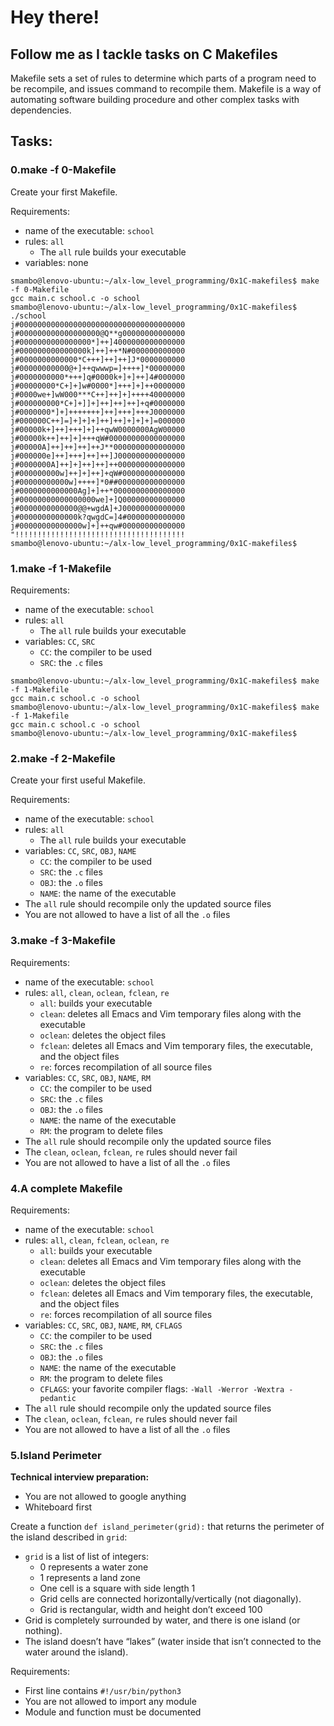 # Hey there!
## Follow me as I tackle tasks on C Makefiles

Makefile sets a set of rules to determine which parts of a program need to be recompile, and issues command to recompile them. Makefile is a way of automating software building procedure and other complex tasks with dependencies.

## Tasks:

### 0.make -f 0-Makefile
Create your first Makefile.

Requirements:

* name of the executable: `school`
* rules: `all`
  * The `all` rule builds your executable
* variables: none

```
smambo@lenovo-ubuntu:~/alx-low_level_programming/0x1C-makefiles$ make -f 0-Makefile 
gcc main.c school.c -o school
smambo@lenovo-ubuntu:~/alx-low_level_programming/0x1C-makefiles$ ./school 
j#0000000000000000000000000000000000000
j#000000000000000000@Q**g00000000000000
j#0000000000000000*]++]4000000000000000
j#000000000000000k]++]++*N#000000000000
j#0000000000000*C+++]++]++]J*0000000000
j#00000000000@+]++qwwwp=]++++]*00000000
j#0000000000*+++]q#0000k+]+]++]4#000000
j#00000000*C+]+]w#0000*]+++]+]++0000000
j#0000we+]wW000***C++]++]+]++++40000000
j#000000000*C+]+]]+]++]++]++]+q#0000000
j#0000000*]+]+++++++]++]+++]+++J0000000
j#000000C++]=]+]+]+]++]++]+]+]+]=000000
j#00000k+]++]+++]+]++qwW0000000AgW00000
j#00000k++]++]+]+++qW#00000000000000000
j#00000A]++]++]++]++J**0000000000000000
j#000000e]++]+++]++]++]J000000000000000
j#0000000A]++]+]++]++]++000000000000000
j#000000000w]++]+]++]+qW#00000000000000
j#00000000000w]++++]*0##000000000000000
j#0000000000000Ag]+]++*0000000000000000
j#00000000000000000we]+]Q00000000000000
j#0000000000000@@+wgdA]+J00000000000000
j#0000000000000k?qwgdC=]4#0000000000000
j#00000000000000w]+]++qw#00000000000000
"!!!!!!!!!!!!!!!!!!!!!!!!!!!!!!!!!!!!!!
smambo@lenovo-ubuntu:~/alx-low_level_programming/0x1C-makefiles$
```

### 1.make -f 1-Makefile
Requirements:

* name of the executable: `school`
* rules: `all`
  * The `all` rule builds your executable
* variables: `CC`, `SRC`
  * `CC`: the compiler to be used
  * `SRC`: the `.c` files

```
smambo@lenovo-ubuntu:~/alx-low_level_programming/0x1C-makefiles$ make -f 1-Makefile 
gcc main.c school.c -o school
smambo@lenovo-ubuntu:~/alx-low_level_programming/0x1C-makefiles$ make -f 1-Makefile 
gcc main.c school.c -o school
smambo@lenovo-ubuntu:~/alx-low_level_programming/0x1C-makefiles$
```

### 2.make -f 2-Makefile
Create your first useful Makefile.

Requirements:

* name of the executable: `school`
* rules: `all`
  * The `all` rule builds your executable
* variables: `CC`, `SRC`, `OBJ`, `NAME`
  * `CC`: the compiler to be used
  * `SRC`: the `.c` files
  * `OBJ`: the `.o` files
  * `NAME`: the name of the executable
* The `all` rule should recompile only the updated source files
* You are not allowed to have a list of all the `.o` files

### 3.make -f 3-Makefile
Requirements:

* name of the executable: `school`
* rules: `all`, `clean`, `oclean`, `fclean`, `re`
  * `all`: builds your executable
  * `clean`: deletes all Emacs and Vim temporary files along with the executable
  * `oclean`: deletes the object files
  * `fclean`: deletes all Emacs and Vim temporary files, the executable, and the object files
  * `re`: forces recompilation of all source files
* variables: `CC`, `SRC`, `OBJ`, `NAME`, `RM`
  * `CC`: the compiler to be used
  * `SRC`: the `.c` files
  * `OBJ`: the `.o` files
  * `NAME`: the name of the executable
  * `RM`: the program to delete files
* The `all` rule should recompile only the updated source files
* The `clean`, `oclean`, `fclean`, `re` rules should never fail
* You are not allowed to have a list of all the `.o` files

### 4.A complete Makefile
Requirements:

* name of the executable: `school`
* rules: `all`, `clean`, `fclean`, `oclean`, `re`
  * `all`: builds your executable
  * `clean`: deletes all Emacs and Vim temporary files along with the executable
  * `oclean`: deletes the object files
  * `fclean`: deletes all Emacs and Vim temporary files, the executable, and the object files
  * `re`: forces recompilation of all source files
* variables: `CC`, `SRC`, `OBJ`, `NAME`, `RM`, `CFLAGS`
  * `CC`: the compiler to be used
  * `SRC`: the `.c` files
  * `OBJ`: the `.o` files
  * `NAME`: the name of the executable
  * `RM`: the program to delete files
  * `CFLAGS`: your favorite compiler flags: `-Wall -Werror -Wextra -pedantic`
* The `all` rule should recompile only the updated source files
* The `clean`, `oclean`, `fclean`, `re` rules should never fail
* You are not allowed to have a list of all the `.o` files

### 5.Island Perimeter
**Technical interview preparation:**

* You are not allowed to google anything
* Whiteboard first

Create a function `def island_perimeter(grid):` that returns the perimeter of the island described in `grid`:

* `grid` is a list of list of integers:
  * 0 represents a water zone
  * 1 represents a land zone
  * One cell is a square with side length 1
  * Grid cells are connected horizontally/vertically (not diagonally).
  * Grid is rectangular, width and height don’t exceed 100
* Grid is completely surrounded by water, and there is one island (or nothing).
* The island doesn’t have “lakes” (water inside that isn’t connected to the water around the island).

Requirements:

* First line contains `#!/usr/bin/python3`
* You are not allowed to import any module
* Module and function must be documented

